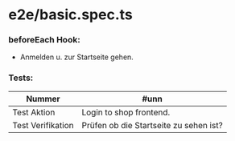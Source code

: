 # e2e/basic.spec.ts

### beforeEach Hook:
- Anmelden u. zur Startseite gehen.

### Tests:


| Nummer            | #unn                                                                                                          |
|-------------------|---------------------------------------------------------------------------------------------------------------|
| Test Aktion       | Login to shop frontend.                                                                                       |
| Test Verifikation | Prüfen ob die Startseite zu sehen ist? |

